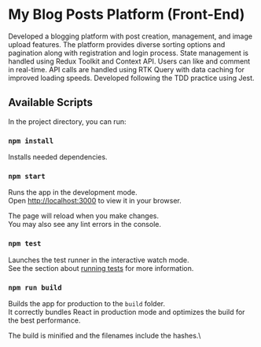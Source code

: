 # My Blog Posts Platform (Front-End)
Developed a blogging platform with post creation, management, and image upload features. The platform provides diverse sorting options and pagination along with registration and login process. State management is handled using Redux Toolkit and Context API. Users can like and comment in real-time. API calls are handled using RTK Query with data caching for improved loading speeds. Developed following the TDD practice using Jest.


## Available Scripts
In the project directory, you can run:

### `npm install`
Installs needed dependencies.

### `npm start`

Runs the app in the development mode.\
Open [http://localhost:3000](http://localhost:3000) to view it in your browser.

The page will reload when you make changes.\
You may also see any lint errors in the console.

### `npm test`

Launches the test runner in the interactive watch mode.\
See the section about [running tests](https://facebook.github.io/create-react-app/docs/running-tests) for more information.

### `npm run build`

Builds the app for production to the `build` folder.\
It correctly bundles React in production mode and optimizes the build for the best performance.

The build is minified and the filenames include the hashes.\
